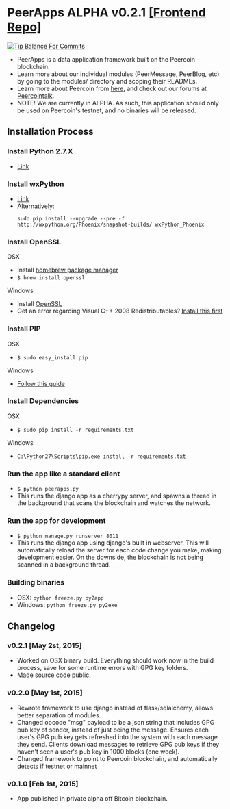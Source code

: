 PeerApps ALPHA v0.2.1 [[Frontend Repo]](https://github.com/Peerapps/Peerapps-Frontend)
===

[![Tip Balance For Commits](http://peer4commit.com/projects/148.svg)](http://peer4commit.com/projects/148)

 - PeerApps is a data application framework built on the Peercoin blockchain.
 - Learn more about our individual modules (PeerMessage, PeerBlog, etc) by going to the modules/ directory and scoping their READMEs.
 - Learn more about Peercoin from [here](http://peercoin.net/), and check out our forums at [Peercointalk](http://peercointalk.org/).
 - NOTE! We are currently in ALPHA. As such, this application should only be used on Peercoin's testnet, and no binaries will be released.

## Installation Process

### Install Python 2.7.X
 - [Link](https://www.python.org/download/releases/2.7.8/)

### Install wxPython
 - [Link](http://www.wxpython.org/download.php)
 - Alternatively:
    ```
    sudo pip install --upgrade --pre -f http://wxpython.org/Phoenix/snapshot-builds/ wxPython_Phoenix
    ```

### Install OpenSSL
OSX
 - Install [homebrew package manager](http://brew.sh/)
 - ``` $ brew install openssl ```

Windows
 - Install [OpenSSL](http://slproweb.com/download/Win32OpenSSL-1_0_1L.exe)
 - Get an error regarding Visual C++ 2008 Redistributables? [Install this first](http://www.microsoft.com/downloads/details.aspx?familyid=9B2DA534-3E03-4391-8A4D-074B9F2BC1BF)

### Install PIP
OSX
 - ``` $ sudo easy_install pip ```

Windows
 - [Follow this guide](http://stackoverflow.com/questions/4750806/how-to-install-pip-on-windows/12476379#12476379)

### Install Dependencies
OSX
 - ``` $ sudo pip install -r requirements.txt ```

Windows
 - ``` C:\Python27\Scripts\pip.exe install -r requirements.txt ```

### Run the app like a standard client
 - ``` $ python peerapps.py ```
 - This runs the django app as a cherrypy server, and spawns a thread in the background that scans the blockchain and watches the network.

### Run the app for development
 - ``` $ python manage.py runserver 8011 ```
 - This runs the django app using django's built in webserver. This will automatically reload the server for each code change you make, making development easier. On the downside, the blockchain is not being scanned in a background thread.

### Building binaries
 - OSX: ``` python freeze.py py2app ```
 - Windows: ``` python freeze.py py2exe ```

## Changelog

### v0.2.1 [May 2st, 2015]

* Worked on OSX binary build. Everything should work now in the build process, save for some runtime errors with GPG key folders.
* Made source code public.

### v0.2.0 [May 1st, 2015]

* Rewrote framework to use django instead of flask/sqlalchemy, allows better separation of modules.
* Changed opcode "msg" payload to be a json string that includes GPG pub key of sender, instead of just being the message. Ensures each user's GPG pub key gets refreshed into the system with each message they send. Clients download messages to retrieve GPG pub keys if they haven't seen a user's pub key in 1000 blocks (one week).
* Changed framework to point to Peercoin blockchain, and automatically detects if testnet or mainnet

### v0.1.0 [Feb 1st, 2015]

* App published in private alpha off Bitcoin blockchain.
